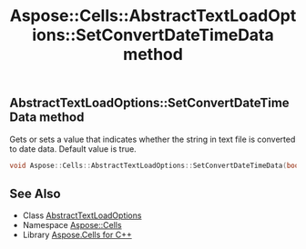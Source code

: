 ﻿---
title: Aspose::Cells::AbstractTextLoadOptions::SetConvertDateTimeData method
linktitle: SetConvertDateTimeData
second_title: Aspose.Cells for C++ API Reference
description: 'Aspose::Cells::AbstractTextLoadOptions::SetConvertDateTimeData method. Gets or sets a value that indicates whether the string in text file is converted to date data. Default value is true in C++.'
type: docs
weight: 1300
url: /cpp/aspose.cells/abstracttextloadoptions/setconvertdatetimedata/
---
## AbstractTextLoadOptions::SetConvertDateTimeData method


Gets or sets a value that indicates whether the string in text file is converted to date data. Default value is true.

```cpp
void Aspose::Cells::AbstractTextLoadOptions::SetConvertDateTimeData(bool value)
```

## See Also

* Class [AbstractTextLoadOptions](../)
* Namespace [Aspose::Cells](../../)
* Library [Aspose.Cells for C++](../../../)
